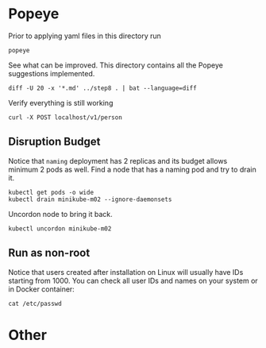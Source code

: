 # Popeye

Prior to applying yaml files in this directory run

    popeye

See what can be improved. This directory contains all the Popeye suggestions implemented.

    diff -U 20 -x '*.md' ../step8 . | bat --language=diff

Verify everything is still working

    curl -X POST localhost/v1/person

## Disruption Budget

Notice that `naming` deployment has 2 replicas and its budget allows minimum 2 pods as well.
Find a node that has a naming pod and try to drain it.

    kubectl get pods -o wide
    kubectl drain minikube-m02 --ignore-daemonsets

Uncordon node to bring it back.

    kubectl uncordon minikube-m02

## Run as non-root

Notice that users created after installation on Linux will usually have IDs starting from 1000. You can check all user 
IDs and names on your system or in Docker container:

    cat /etc/passwd

# Other

